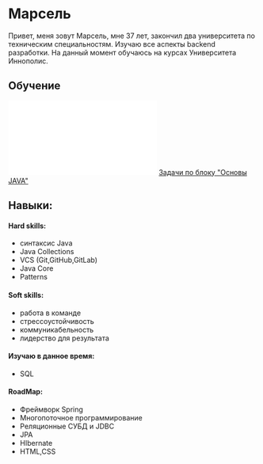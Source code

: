 # Марсель
Привет, меня зовут Марсель, мне 37 лет, закончил два университета по техническим специальностям. 
Изучаю все аспекты backend разработки.
На данный момент обучаюсь на курсах  Университета Иннополис.
## Обучение
![ Сертификат JAVA](certificate.pdf)
[Задачи по блоку "Основы JAVA"](./Homeworks.md)
## Навыки:

#### Hard skills:
- cинтаксис Java
- Java Collections
- VCS (Git,GitHub,GitLab)
- Java Core
- Patterns

#### Soft skills:
- работа в команде
- стрессоустойчивость
- коммуникабельность
- лидерство для результата

#### Изучаю в данное время:
- SQL
 
#### RoadMap:
- Фреймворк  Spring
- Многопоточное программирование
- Реляционные СУБД и JDBC
- JPA
- HIbernate
- HTML,CSS



